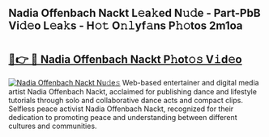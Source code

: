 ## Nadia Offenbach Nackt L𝚎a𝚔ed N𝚞𝚍e - Part-PbB Vi𝚍𝚎o L𝚎a𝚔s - H𝚘𝚝 O𝚗𝚕yf𝚊ns P𝚑𝚘tos 2m1oa

# <h2><a href="http://kf2cm4g.oniu.top/?m=Nadia+Offenbach+Nackt">🔗👉 🔴 Nadia Offenbach Nackt P𝚑ot𝚘𝚜 V𝚒d𝚎o</a></h2>

[![Nadia Offenbach Nackt Nu𝚍e𝚜](https://i.imgur.com/0qMVB7G.gif)](http://kf2cm4g.oniu.top/?m=Nadia+Offenbach+Nackt)
Web-based entertainer and digital media artist Nadia Offenbach Nackt, acclaimed for publishing dance and lifestyle tutorials through solo and collaborative dance acts and compact clips. Selfless peace activist Nadia Offenbach Nackt, recognized for their dedication to promoting peace and understanding between different cultures and communities.  
